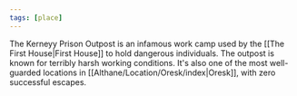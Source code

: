 ```yaml
---
tags: [place]
---
```


The Kerneyy Prison Outpost is an infamous work camp used by the [[The First House|First House]] to hold dangerous individuals. The outpost is known for terribly harsh working conditions. It's also one of the most well-guarded locations in [[Althane/Location/Oresk/index|Oresk]], with zero successful escapes.
